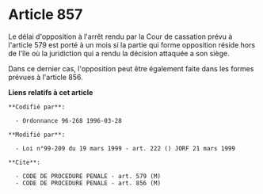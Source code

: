 # Article 857

Le délai d'opposition à l'arrêt rendu par la Cour de cassation prévu à l'article 579 est porté à un mois si la partie qui
forme opposition réside hors de l'île où la juridiction qui a rendu la décision attaquée a son siège.

Dans ce dernier cas, l'opposition peut être également faite dans les formes prévues à l'article 856.

**Liens relatifs à cet article**

	**Codifié par**:

	  - Ordonnance 96-268 1996-03-28

	**Modifié par**:

	  - Loi n°99-209 du 19 mars 1999 - art. 222 () JORF 21 mars 1999

	**Cite**:

	  - CODE DE PROCEDURE PENALE - art. 579 (M)
	  - CODE DE PROCEDURE PENALE - art. 856 (M)
